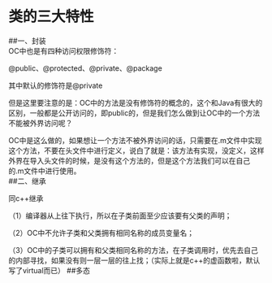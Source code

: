 # 类的三大特性

##一、封装  
OC中也是有四种访问权限修饰符：

@public、@protected、@private、@package

其中默认的修饰符是@private

但是这里要注意的是：OC中的方法是没有修饰符的概念的，这个和Java有很大的区别，一般都是公开访问的，即public的，但是我们怎么做到让OC中的一个方法不能被外界访问呢？

OC中是这么做的，如果想让一个方法不被外界访问的话，只需要在.m文件中实现这个方法，不要在头文件中进行定义，说白了就是：该方法有实现，没定义，这样外界在导入头文件的时候，是没有这个方法的，但是这个方法我们可以在自己的.m文件中进行使用。  
##二、继承  

同c++继承  

（1）编译器从上往下执行，所以在子类前面至少应该要有父类的声明；

（2）OC中不允许子类和父类拥有相同名称的成员变量名；

（3）OC中的子类可以拥有和父类相同名称的方法，在子类调用时，优先去自己的内部寻找，如果没有则一层一层的往上找；（实际上就是c++的虚函数啦，默认写了virtual而已）
##多态  
